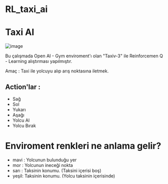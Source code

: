 # RL_taxi_ai

# Taxi AI

![image](https://user-images.githubusercontent.com/58151691/94065058-44b7d500-fdf3-11ea-8584-f722a94c4ea2.png)

Bu çalışmada Open AI - Gym enviroment'ı olan "Taxiv-3" ile Reinforcemen Q - Learning alıştırması yapılmıştır.

Amaç : Taxi ile yolcuyu alıp arış noktasına iletmek.

## Action'lar : 
  - Sağ
  - Sol
  - Yukarı
  - Aşağı
  - Yolcu Al
  - Yolcu Bırak
  
# Enviroment renkleri ne anlama gelir?

- mavi : Yolcunun bulunduğu yer
- mor  : Yolcunun ineceği nokta
- sarı : Taksinin konumu. (Taksini içerisi boş)
- yeşil: Taksinin konumu. (Yolcu taksinin içerisinde)
